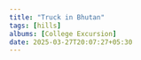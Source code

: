 ```yaml
---
title: "Truck in Bhutan"
tags: [hills] 
albums: [College Excursion] 
date: 2025-03-27T20:07:27+05:30
---
```



